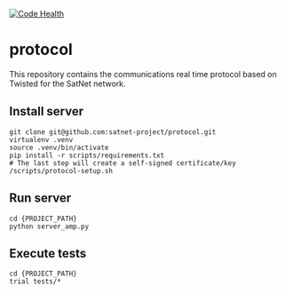 [![Code Health](https://landscape.io/github/satnet-project/protocol/master/landscape.svg?style=flat)](https://landscape.io/github/satnet-project/protocol/master)

# protocol
This repository contains the communications real time protocol based on Twisted for the SatNet network.

## Install server
```shell
git clone git@github.com:satnet-project/protocol.git
virtualenv .venv
source .venv/bin/activate
pip install -r scripts/requirements.txt
# The last step will create a self-signed certificate/key
/scripts/protocol-setup.sh
```

## Run server
```shell
cd {PROJECT_PATH}
python server_amp.py
```

## Execute tests
```shell
cd {PROJECT_PATH}
trial tests/*
```
